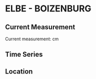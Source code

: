 # ELBE - BOIZENBURG

## Current Measurement

Current measurement: <Value topic="rivers/pegel-online/ELBE/BOIZENBURG/measurementValue"/> cm

## Time Series

<TimeSeries topic="rivers/pegel-online/ELBE/BOIZENBURG/measurementValue" period="week" />

## Location

<WorldMap>
  <Marker lat="53.37546858798372" lon="10.717767373387286" labelTopic="rivers/pegel-online/ELBE/BOIZENBURG/measurementValue" />
</WorldMap>
